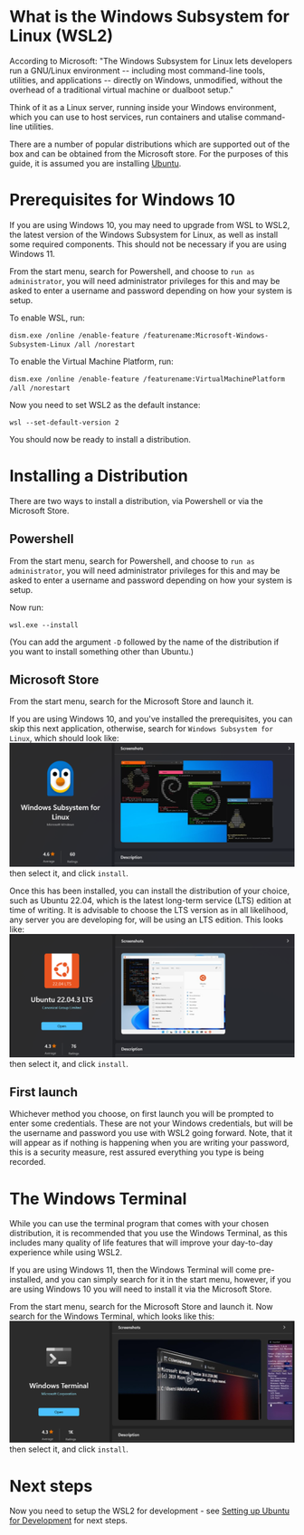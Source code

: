 # What is the Windows Subsystem for Linux (WSL2)

According to Microsoft: "The Windows Subsystem for Linux lets developers run a GNU/Linux environment -- including most command-line tools, utilities, and applications -- directly on Windows, unmodified, without the overhead of a traditional virtual machine or dualboot setup."

Think of it as a Linux server, running inside your Windows environment, which you can use to host services, run containers and utalise command-line utilities.

There are a number of popular distributions which are supported out of the box and can be obtained from the Microsoft store. For the purposes of this guide, it is assumed you are installing [Ubuntu](https://en.wikipedia.org/wiki/Ubuntu).

# Prerequisites for Windows 10

If you are using Windows 10, you may need to upgrade from WSL to WSL2, the latest version of the Windows Subsystem for Linux, as well as install some required components. This should not be necessary if you are using Windows 11.

From the start menu, search for Powershell, and choose to `run as administrator`, you will need administrator privileges for this and may be asked to enter a username and password depending on how your system is setup.

To enable WSL, run:
```shell
dism.exe /online /enable-feature /featurename:Microsoft-Windows-Subsystem-Linux /all /norestart
```

To enable the Virtual Machine Platform, run:
```shell
dism.exe /online /enable-feature /featurename:VirtualMachinePlatform /all /norestart
```

Now you need to set WSL2 as the default instance:
```shell
wsl --set-default-version 2
```

You should now be ready to install a distribution.

# Installing a Distribution

There are two ways to install a distribution, via Powershell or via the Microsoft Store.

## Powershell

From the start menu, search for Powershell, and choose to `run as administrator`, you will need administrator privileges for this and may be asked to enter a username and password depending on how your system is setup.

Now run:
```shell
wsl.exe --install
```
(You can add the argument `-D` followed by the name of the distribution if you want to install something other than Ubuntu.)

## Microsoft Store

From the start menu, search for the Microsoft Store and launch it.

If you are using Windows 10, and you've installed the prerequisites, you can skip this next application, otherwise, search for `Windows Subsystem for Linux`, which should look like:
![wsl](/images/screenshot-wsl.png)
then select it, and click `install`.

Once this has been installed, you can install the distribution of your choice, such as Ubuntu 22.04, which is the latest long-term service (LTS) edition at time of writing. It is advisable to choose the LTS version as in all likelihood, any server you are developing for, will be using an LTS edition. This looks like:
![ubuntu](/images/screenshot-ubuntu.png)
then select it, and click `install`.

## First launch

Whichever method you choose, on first launch you will be prompted to enter some credentials. These are not your Windows credentials, but will be the username and password you use with WSL2 going forward. Note, that it will appear as if nothing is happening when you are writing your password, this is a security measure, rest assured everything you type is being recorded.

# The Windows Terminal

While you can use the terminal program that comes with your chosen distribution, it is recommended that you use the Windows Terminal, as this includes many quality of life features that will improve your day-to-day experience while using WSL2.

If you are using Windows 11, then the Windows Terminal will come pre-installed, and you can simply search for it in the start menu, however, if you are using Windows 10 you will need to install it via the Microsoft Store.

From the start menu, search for the Microsoft Store and launch it. Now search for the Windows Terminal, which looks like this:
![terminal](/images/screenshot-terminal.png)
then select it, and click `install`.

# Next steps

Now you need to setup the WSL2 for development - see [Setting up Ubuntu for Development](</setup/Setting up Ubuntu for Development.md>) for next steps.
